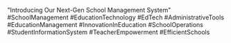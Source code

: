 "Introducing Our Next-Gen School Management System"
#SchoolManagement
#EducationTechnology
#EdTech
#AdministrativeTools
#EducationManagement
#InnovationInEducation
#SchoolOperations
#StudentInformationSystem
#TeacherEmpowerment
#EfficientSchools
